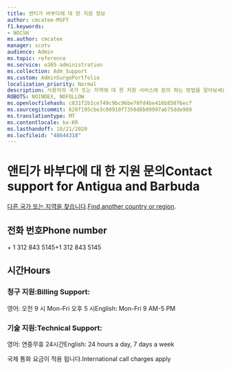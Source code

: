 ```yaml
---
title: 앤티가 바부다에 대 한 지원 정보
author: cmcatee-MSFT
f1.keywords:
- NOCSH
ms.author: cmcatee
manager: scotv
audience: Admin
ms.topic: reference
ms.service: o365-administration
ms.collection: Adm_Support
ms.custom: AdminSurgePortfolio
localization_priority: Normal
description: 사용자의 국가 또는 지역에 대 한 지원 서비스에 문의 하는 방법을 알아보세요.
ROBOTS: NOINDEX, NOFOLLOW
ms.openlocfilehash: c831f2b1ce749c9bc96be70fd4be416b85076ecf
ms.sourcegitcommit: 628f195cbe3c00910f7350d8b09997a675dde989
ms.translationtype: MT
ms.contentlocale: ko-KR
ms.lasthandoff: 10/21/2020
ms.locfileid: "48644318"
---
```

# <a name="contact-support-for-antigua-and-barbuda"></a><span data-ttu-id="78eb5-103">앤티가 바부다에 대 한 지원 문의</span><span class="sxs-lookup"><span data-stu-id="78eb5-103">Contact support for Antigua and Barbuda</span></span>

<span data-ttu-id="78eb5-104">[다른 국가 또는 지역을 찾습니다](../contact-support-for-business-products.md).</span><span class="sxs-lookup"><span data-stu-id="78eb5-104">[Find another country or region](../contact-support-for-business-products.md).</span></span>

## <a name="phone-number"></a><span data-ttu-id="78eb5-105">전화 번호</span><span class="sxs-lookup"><span data-stu-id="78eb5-105">Phone number</span></span>
<span data-ttu-id="78eb5-106">+ 1 312 843 5145</span><span class="sxs-lookup"><span data-stu-id="78eb5-106">+1 312 843 5145</span></span>

## <a name="hours"></a><span data-ttu-id="78eb5-107">시간</span><span class="sxs-lookup"><span data-stu-id="78eb5-107">Hours</span></span>
### <a name="billing-support"></a><span data-ttu-id="78eb5-108">청구 지원:</span><span class="sxs-lookup"><span data-stu-id="78eb5-108">Billing Support:</span></span>

<span data-ttu-id="78eb5-109">영어: 오전 9 시 Mon-Fri 오후 5 시</span><span class="sxs-lookup"><span data-stu-id="78eb5-109">English: Mon-Fri 9 AM-5 PM</span></span>

### <a name="technical-support"></a><span data-ttu-id="78eb5-110">기술 지원:</span><span class="sxs-lookup"><span data-stu-id="78eb5-110">Technical Support:</span></span>

<span data-ttu-id="78eb5-111">영어: 연중무휴 24시간</span><span class="sxs-lookup"><span data-stu-id="78eb5-111">English: 24 hours a day, 7 days a week</span></span>

<span data-ttu-id="78eb5-112">국제 통화 요금이 적용 됩니다.</span><span class="sxs-lookup"><span data-stu-id="78eb5-112">International call charges apply</span></span>
